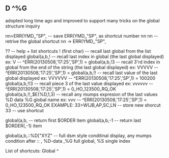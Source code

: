 ## D ^%G

adopted long time ago and improved to support many tricks on the global structure inquiry 



nn>ERR(YMD,,"SP",      -- save ERR(YMD,,"SP", as shortcut number nn
nn<tab>                  -- retrive the global shortcut nn -> ERR(YMD,,"SP",

??                       -- help + list shortcuts
!     (first char)       -- recall last global from the list displayed
global(a,b,!             -- recall last index in global (the last global displayed)
                         ex:                           V
                         -- ^ERR(20130508,'17:25','SP',1) =
global(a,b,!3            -- recall 3'rd index in global from the end of the string (the last global displayed)
                         ex:               VVVVV
                         -- ^ERR(20130508,'17:25','SP',1) =
global(a,b,!!            -- recall last value of the last global displayed
                         ex:                                VVVVVV
                         -- ^ERR(20130508,'17:25','SP',1) = 100200
global(a,b,!!3           -- recall piece 3 of the last value displayed
                         ex:                                     vvvvvv
                         -- ^ERR(20130508,'17:25','SP',1) = 0_HO_123500_RQ_OK
global(a,b,!!_$E(%D,1,3) -- recall any mumps expresion of the last values %D data %G global name
                         ex:                                vvv
                         -- ^ERR(20130508,'17:25','SP',1) = 0_HO_123500_RQ_OK
EXAMPLE:
 33>W(JB,AP,SC,LN        -- store new shorcut
 33<tab>                 -- use shortcut

global(a,b,<tab>         -- return first $ORDER item
global(a,b,-1<tab>       -- return last $ORDER(,-1) item

global(a,b,::%D["XYZ"    -- full dsm style conditinal display, any mumps condition after  :: , %D-data ,%G full global, %S single index


List of shortcuts:
Global ^

<!--stackedit_data:
eyJoaXN0b3J5IjpbMTQ2NTUxMzQ4NSw3MzA5OTgxMTZdfQ==
-->